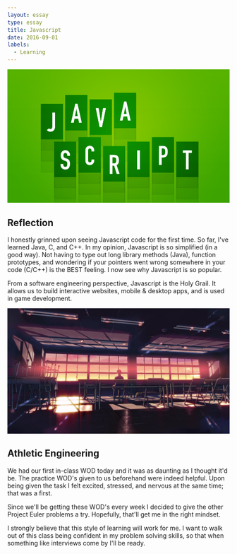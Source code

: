 ```yaml
---
layout: essay
type: essay
title: Javascript
date: 2016-09-01
labels:
  - Learning
---
```


<img src="../images/javascimg.png" style="max-width:100%;">

## Reflection

I honestly grinned upon seeing Javascript code for the first time. So far, I've learned Java, C, and C++. In my opinion, Javascript is so simplified (in a good way). Not having to type out long library methods (Java), function prototypes, and wondering if your pointers went wrong somewhere in your code (C/C++) is the BEST feeling. I now see why Javascript is so popular. 

From a software engineering perspective, Javascript is the Holy Grail. It allows us to build interactive websites, mobile & desktop apps, and is used in game development. 

<img src="../images/classroom.jpg" style="max-width:100%;">

## Athletic Engineering

We had our first in-class WOD today and it was as daunting as I thought it'd be. The practice WOD's given to us beforehand were indeed helpful. Upon being given the task I felt excited, stressed, and nervous at the same time; that was a first.

Since we'll be getting these WOD's every week I decided to give the other Project Euler problems a try. Hopefully, that'll get me in the right mindset. 

I strongly believe that this style of learning will work for me. I want to walk out of this class being confident in my problem solving skills, so that when something like interviews come by I'll be ready.
